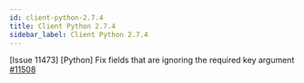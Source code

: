 ```yaml
---
id: client-python-2.7.4
title: Client Python 2.7.4 
sidebar_label: Client Python 2.7.4 
---
```


[Issue 11473] [Python] Fix fields that are ignoring the required key argument [#11508](https://github.com/apache/pulsar/pull/11508)  

